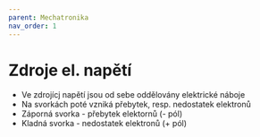 ```yaml
---
parent: Mechatronika
nav_order: 1
---
```


# Zdroje el. napětí
- Ve zdrojícj napětí jsou od sebe oddělovány elektrické náboje
- Na svorkách poté vzniká přebytek, resp. nedostatek elektronů
- Záporná svorka - přebytek elektornů (- pól)
- Kladná svorka - nedostatek elektronů (+ pól)